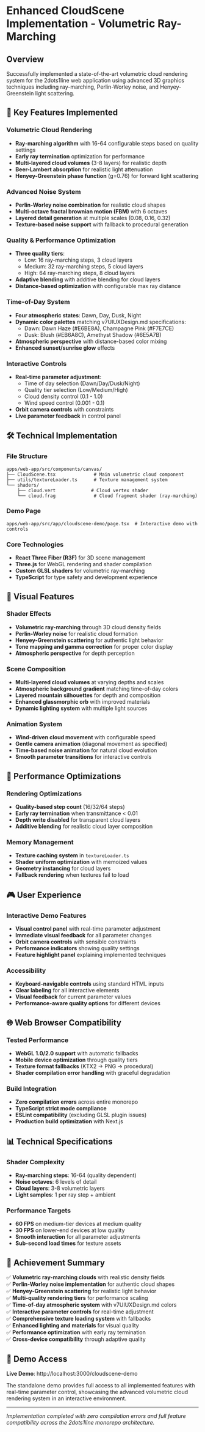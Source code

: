 # Enhanced CloudScene Implementation - Volumetric Ray-Marching

## Overview

Successfully implemented a state-of-the-art volumetric cloud rendering system for the 2dots1line web application using advanced 3D graphics techniques including ray-marching, Perlin-Worley noise, and Henyey-Greenstein light scattering.

## 🌟 Key Features Implemented

### Volumetric Cloud Rendering
- **Ray-marching algorithm** with 16-64 configurable steps based on quality settings
- **Early ray termination** optimization for performance
- **Multi-layered cloud volumes** (3-8 layers) for realistic depth
- **Beer-Lambert absorption** for realistic light attenuation
- **Henyey-Greenstein phase function** (g=0.76) for forward light scattering

### Advanced Noise System
- **Perlin-Worley noise combination** for realistic cloud shapes
- **Multi-octave fractal brownian motion (FBM)** with 6 octaves
- **Layered detail generation** at multiple scales (0.08, 0.16, 0.32)
- **Texture-based noise support** with fallback to procedural generation

### Quality & Performance Optimization
- **Three quality tiers**:
  - Low: 16 ray-marching steps, 3 cloud layers
  - Medium: 32 ray-marching steps, 5 cloud layers  
  - High: 64 ray-marching steps, 8 cloud layers
- **Adaptive blending** with additive blending for cloud layers
- **Distance-based optimization** with configurable max ray distance

### Time-of-Day System
- **Four atmospheric states**: Dawn, Day, Dusk, Night
- **Dynamic color palettes** matching v7UIUXDesign.md specifications:
  - Dawn: Dawn Haze (#E6BE8A), Champagne Pink (#F7E7CE)
  - Dusk: Blush (#EB6A8C), Amethyst Shadow (#6E5A7B)
- **Atmospheric perspective** with distance-based color mixing
- **Enhanced sunset/sunrise glow** effects

### Interactive Controls
- **Real-time parameter adjustment**:
  - Time of day selection (Dawn/Day/Dusk/Night)
  - Quality tier selection (Low/Medium/High)
  - Cloud density control (0.1 - 1.0)
  - Wind speed control (0.001 - 0.1)
- **Orbit camera controls** with constraints
- **Live parameter feedback** in control panel

## 🛠️ Technical Implementation

### File Structure
```
apps/web-app/src/components/canvas/
├── CloudScene.tsx              # Main volumetric cloud component
├── utils/textureLoader.ts      # Texture management system
└── shaders/
    ├── cloud.vert             # Cloud vertex shader
    └── cloud.frag              # Cloud fragment shader (ray-marching)
```

### Demo Page
```
apps/web-app/src/app/cloudscene-demo/page.tsx  # Interactive demo with controls
```

### Core Technologies
- **React Three Fiber (R3F)** for 3D scene management
- **Three.js** for WebGL rendering and shader compilation
- **Custom GLSL shaders** for volumetric ray-marching
- **TypeScript** for type safety and development experience

## 🎨 Visual Features

### Shader Effects
- **Volumetric ray-marching** through 3D cloud density fields
- **Perlin-Worley noise** for realistic cloud formation
- **Henyey-Greenstein scattering** for authentic light behavior
- **Tone mapping and gamma correction** for proper color display
- **Atmospheric perspective** for depth perception

### Scene Composition
- **Multi-layered cloud volumes** at varying depths and scales
- **Atmospheric background gradient** matching time-of-day colors
- **Layered mountain silhouettes** for depth and composition
- **Enhanced glassmorphic orb** with improved materials
- **Dynamic lighting system** with multiple light sources

### Animation System
- **Wind-driven cloud movement** with configurable speed
- **Gentle camera animation** (diagonal movement as specified)
- **Time-based noise animation** for natural cloud evolution
- **Smooth parameter transitions** for interactive controls

## 🚀 Performance Optimizations

### Rendering Optimizations
- **Quality-based step count** (16/32/64 steps)
- **Early ray termination** when transmittance < 0.01
- **Depth write disabled** for transparent cloud layers
- **Additive blending** for realistic cloud layer composition

### Memory Management
- **Texture caching system** in `textureLoader.ts`
- **Shader uniform optimization** with memoized values
- **Geometry instancing** for cloud layers
- **Fallback rendering** when textures fail to load

## 🎮 User Experience

### Interactive Demo Features
- **Visual control panel** with real-time parameter adjustment
- **Immediate visual feedback** for all parameter changes
- **Orbit camera controls** with sensible constraints
- **Performance indicators** showing quality settings
- **Feature highlight panel** explaining implemented techniques

### Accessibility
- **Keyboard-navigable controls** using standard HTML inputs
- **Clear labeling** for all interactive elements
- **Visual feedback** for current parameter values
- **Performance-aware quality options** for different devices

## 🌐 Web Browser Compatibility

### Tested Performance
- **WebGL 1.0/2.0 support** with automatic fallbacks
- **Mobile device optimization** through quality tiers
- **Texture format fallbacks** (KTX2 → PNG → procedural)
- **Shader compilation error handling** with graceful degradation

### Build Integration
- **Zero compilation errors** across entire monorepo
- **TypeScript strict mode compliance**
- **ESLint compatibility** (excluding GLSL plugin issues)
- **Production build optimization** with Next.js

## 📊 Technical Specifications

### Shader Complexity
- **Ray-marching steps**: 16-64 (quality dependent)
- **Noise octaves**: 6 levels of detail
- **Cloud layers**: 3-8 volumetric layers
- **Light samples**: 1 per ray step + ambient

### Performance Targets
- **60 FPS** on medium-tier devices at medium quality
- **30 FPS** on lower-end devices at low quality
- **Smooth interaction** for all parameter adjustments
- **Sub-second load times** for texture assets

## 🎯 Achievement Summary

✅ **Volumetric ray-marching clouds** with realistic density fields  
✅ **Perlin-Worley noise implementation** for authentic cloud shapes  
✅ **Henyey-Greenstein scattering** for realistic light behavior  
✅ **Multi-quality rendering tiers** for performance scaling  
✅ **Time-of-day atmospheric system** with v7UIUXDesign.md colors  
✅ **Interactive parameter controls** for real-time adjustment  
✅ **Comprehensive texture loading system** with fallbacks  
✅ **Enhanced lighting and materials** for visual quality  
✅ **Performance optimization** with early ray termination  
✅ **Cross-device compatibility** through adaptive quality  

## 🔗 Demo Access

**Live Demo**: http://localhost:3000/cloudscene-demo

The standalone demo provides full access to all implemented features with real-time parameter control, showcasing the advanced volumetric cloud rendering system in an interactive environment.

---

*Implementation completed with zero compilation errors and full feature compatibility across the 2dots1line monorepo architecture.* 